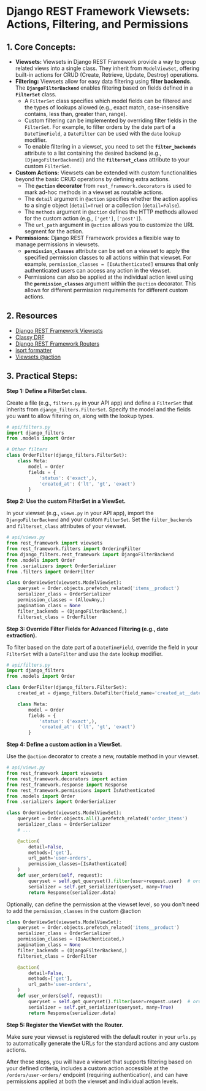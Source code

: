 # Django REST Framework Viewsets: Actions, Filtering, and Permissions

## 1. Core Concepts:

- **Viewsets:** Viewsets in Django REST Framework provide a way to group related views into a single class. They inherit from `ModelViewSet`, offering built-in actions for CRUD (Create, Retrieve, Update, Destroy) operations.
- **Filtering:** Viewsets allow for easy data filtering using **filter backends**. The **`DjangoFilterBackend`** enables filtering based on fields defined in a **`FilterSet`** class.
  - A `FilterSet` class specifies which model fields can be filtered and the types of lookups allowed (e.g., exact match, case-insensitive contains, less than, greater than, range).
  - Custom filtering can be implemented by overriding filter fields in the `FilterSet`. For example, to filter orders by the date part of a `DateTimeField`, a `DateFilter` can be used with the `date` lookup modifier.
  - To enable filtering in a viewset, you need to set the **`filter_backends`** attribute to a list containing the desired backend (e.g., `[DjangoFilterBackend]`) and the **`filterset_class`** attribute to your custom `FilterSet`.
- **Custom Actions:** Viewsets can be extended with custom functionalities beyond the basic CRUD operations by defining extra actions.
  - The **`@action` decorator** from `rest_framework.decorators` is used to mark ad-hoc methods in a viewset as routable actions.
  - The `detail` argument in `@action` specifies whether the action applies to a single object (`detail=True`) or a collection (`detail=False`).
  - The `methods` argument in `@action` defines the HTTP methods allowed for the custom action (e.g., `['get']`, `['post']`).
  - The `url_path` argument in `@action` allows you to customize the URL segment for the action.
- **Permissions:** Django REST Framework provides a flexible way to manage permissions in viewsets.
  - **`permission_classes`** attribute can be set on a viewset to apply the specified permission classes to all actions within that viewset. For example, `permission_classes = [IsAuthenticated]` ensures that only authenticated users can access any action in the viewset.
  - Permissions can also be applied at the individual action level using the **`permission_classes`** argument within the `@action` decorator. This allows for different permission requirements for different custom actions.

## 2. Resources

- [Django REST Framework Viewsets](https://www.django-rest-framework.org/api-guide/viewsets/)
- [Classy DRF](https://www.cdrf.co/)
- [Django REST Framework Routers](https://www.django-rest-framework.org/api-guide/routers/)
- [isort formatter](https://pycqa.github.io/isort/)
- [Viewsets @action](https://www.django-rest-framework.org/api-guide/viewsets/#marking-extra-actions-for-routing)

## 3. Practical Steps:

**Step 1: Define a FilterSet class.**

Create a file (e.g., `filters.py` in your API app) and define a `FilterSet` that inherits from `django_filters.FilterSet`. Specify the model and the fields you want to allow filtering on, along with the lookup types.

```python
# api/filters.py
import django_filters
from .models import Order

# Other filters
class OrderFilter(django_filters.FilterSet):
    class Meta:
        model = Order
        fields = {
            'status': ('exact',),
            'created_at': ('lt', 'gt', 'exact')
        }
```

**Step 2: Use the custom FilterSet in a ViewSet.**

In your viewset (e.g., `views.py` in your API app), import the `DjangoFilterBackend` and your custom `FilterSet`. Set the `filter_backends` and `filterset_class` attributes of your viewset.

```python
# api/views.py
from rest_framework import viewsets
from rest_framework.filters import OrderingFilter
from django_filters.rest_framework import DjangoFilterBackend
from .models import Order
from .serializers import OrderSerializer
from .filters import OrderFilter

class OrderViewSet(viewsets.ModelViewSet):
    queryset = Order.objects.prefetch_related('items__product')
    serializer_class = OrderSerializer
    permission_classes = (AllowAny,)
    pagination_class = None
    filter_backends = (DjangoFilterBackend,)
    filterset_class = OrderFilter
```

**Step 3: Override Filter Fields for Advanced Filtering (e.g., date extraction).**

To filter based on the date part of a `DateTimeField`, override the field in your `FilterSet` with a `DateFilter` and use the `date` lookup modifier.

```python
# api/filters.py
import django_filters
from .models import Order

class OrderFilter(django_filters.FilterSet):
    created_at = django_filters.DateFilter(field_name='created_at__date')

    class Meta:
        model = Order
        fields = {
            'status': ('exact',),
            'created_at': ('lt', 'gt', 'exact')
        }
```

**Step 4: Define a custom action in a ViewSet.**

Use the `@action` decorator to create a new, routable method in your viewset.

```python
# api/views.py
from rest_framework import viewsets
from rest_framework.decorators import action
from rest_framework.response import Response
from rest_framework.permissions import IsAuthenticated
from .models import Order
from .serializers import OrderSerializer

class OrderViewSet(viewsets.ModelViewSet):
    queryset = Order.objects.all().prefetch_related('order_items')
    serializer_class = OrderSerializer
    # ...

    @action(
        detail=False,
        methods=['get'],
        url_path='user-orders',
        permission_classes=[IsAuthenticated]
    )
    def user_orders(self, request):
        queryset = self.get_queryset().filter(user=request.user)  # orders
        serializer = self.get_serializer(queryset, many=True)
        return Response(serializer.data)
```

Optionally, can define the permission at the viewset level, so you don't need to add the `permission_classes` in the custom @action

```py
class OrderViewSet(viewsets.ModelViewSet):
    queryset = Order.objects.prefetch_related('items__product')
    serializer_class = OrderSerializer
    permission_classes = (IsAuthenticated,)
    pagination_class = None
    filter_backends = (DjangoFilterBackend,)
    filterset_class = OrderFilter

    @action(
        detail=False,
        methods=['get'],
        url_path='user-orders',
    )
    def user_orders(self, request):
        queryset = self.get_queryset().filter(user=request.user)  # orders
        serializer = self.get_serializer(queryset, many=True)
        return Response(serializer.data)
```

**Step 5: Register the ViewSet with the Router.**

Make sure your viewset is registered with the default router in your `urls.py` to automatically generate the URLs for the standard actions and any custom actions.

After these steps, you will have a viewset that supports filtering based on your defined criteria, includes a custom action accessible at the `/orders/user-orders/` endpoint (requiring authentication), and can have permissions applied at both the viewset and individual action levels.
